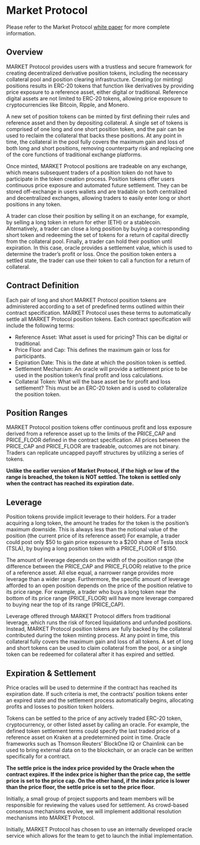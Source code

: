 # Market Protocol

Please refer to the Market Protocol [white paper](https://marketprotocol.io/assets/MARKET_Protocol-Whitepaper.pdf) for more complete information.

## Overview

MARKET Protocol provides users with a trustless and secure framework for creating decentralized derivative position tokens, including the necessary collateral pool and position clearing infrastructure. Creating (or minting) positions results in ERC-20 tokens that function like derivatives by providing price exposure to a reference asset, either digital or traditional. Reference digital assets are not limited to ERC-20 tokens, allowing price exposure to cryptocurrencies like Bitcoin, Ripple, and Monero.

A new set of position tokens can be minted by first defining their rules and reference asset and then by depositing collateral. A single set of tokens is comprised of one long and one short position token, and the pair can be used to reclaim the collateral that backs these positions. At any point in time, the collateral in the pool fully covers the maximum gain and loss of both long and short positions, removing counterparty risk and replacing one of the core functions of traditional exchange platforms.

Once minted, MARKET Protocol positions are tradeable on any exchange, which means subsequent traders of a position token do not have to participate in the token creation process. Position tokens offer users continuous price exposure and automated future settlement. They can be stored off-exchange in users wallets and are tradable on both centralized and decentralized exchanges, allowing traders to easily enter long or short positions in any token.

A trader can close their position by selling it on an exchange, for example, by selling a long token in return for ether (ETH) or a stablecoin. Alternatively, a trader can close a long position by buying a corresponding short token and redeeming the set of tokens for a return of capital directly from the collateral pool. Finally, a trader can hold their position until expiration. In this case, oracle provides a settlement value, which is used to determine the trader’s profit or loss. Once the position token enters a settled state, the trader can use their token to call a function for a return of collateral.


## Contract Definition

Each pair of long and short MARKET Protocol position tokens are administered according to a set of predefined terms outlined within their contract specification. MARKET Protocol uses these terms to automatically settle all MARKET Protocol position tokens. Each contract specification will include the following terms:

- Reference Asset: What asset is used for pricing? This can be digital or traditional.
- Price Floor and Cap: This defines the maximum gain or loss for participants.
- Expiration Date: This is the date at which the position token is settled.
- Settlement Mechanism: An oracle will provide a settlement price to be used in the position token’s final profit and loss calculations.
- Collateral Token: What will the base asset be for profit and loss settlement? This must be an ERC-20 token and is used to collateralize the position token.

## Position Ranges

MARKET Protocol position tokens offer continuous profit and loss exposure derived from a reference asset up to the limits of the PRICE_CAP and PRICE_FLOOR defined in the contract specification. All prices between the PRICE_CAP and PRICE_FLOOR are tradeable, outcomes are not binary. Traders can replicate uncapped payoff structures by utilizing a series of tokens.

**Unlike the earlier version of Market Protocol, if the high or low of the range is breached, the token is NOT settled. The token is settled only when the contract has reached its expiration date.** 

## Leverage

Position tokens provide implicit leverage to their holders. For a trader acquiring a long token, the amount he trades for the token is the position’s maximum downside. This is always less than the notional value of the position (the current price of its reference asset) For example, a trader could post only $50 to gain price exposure to a $200 share of Tesla stock (TSLA), by buying a long position token with a PRICE_FLOOR of $150.

The amount of leverage depends on the width of the position range (the difference between the PRICE_CAP and PRICE_FLOOR) relative to the price of a reference asset. All else equal, a narrower range provides more leverage than a wider range. Furthermore, the specific amount of leverage afforded to an open position depends on the price of the position relative to its price range. For example, a trader who buys a long token near the bottom of its price range (PRICE_FLOOR) will have more leverage compared to buying near the top of its range (PRICE_CAP).

Leverage offered through MARKET Protocol differs from traditional leverage, which runs the risk of forced liquidations and unfunded positions. Instead, MARKET Protocol position tokens are fully backed by the collateral contributed during the token minting process. At any point in time, this collateral fully covers the maximum gain and loss of all tokens. A set of long and short tokens can be used to claim collateral from the pool, or a single token can be redeemed for collateral after it has expired and settled.

## Expiration & Settlement

Price oracles will be used to determine if the contract has reached its expiration date. If such criteria is met, the contracts’ position tokens enter an expired state and the settlement process automatically begins, allocating profits and losses to position token holders.

Tokens can be settled to the price of any actively traded ERC-20 token, cryptocurrency, or other listed asset by calling an oracle. For example, the defined token settlement terms could specify the last traded price of a reference asset on Kraken at a predetermined point in time. Oracle frameworks such as Thomson Reuters’ BlockOne IQ or Chainlink can be used to bring external data on to the blockchain, or an oracle can be written specifically for a contract.

**The settle price is the index price provided by the Oracle when the contract expires. If the index price is higher than the price cap, the settle price is set to the price cap. On the other hand, if the index price is lower than the price floor, the settle price is set to the price floor.**

Initially, a small group of project supports and team members will be responsible for reviewing the values used for settlement. As crowd-based consensus mechanisms evolve, we will implement additional resolution mechanisms into MARKET Protocol.

Initially, MARKET Protocol has chosen to use an internally developed oracle service which allows for the team to get to launch the initial implementation.


